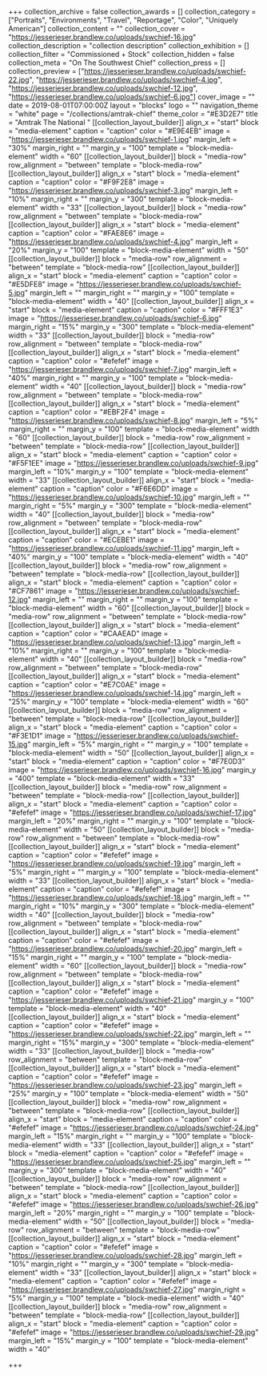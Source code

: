 +++
collection_archive = false
collection_awards = []
collection_category = ["Portraits", "Environments", "Travel", "Reportage", "Color", "Uniquely American"]
collection_content = ""
collection_cover = "https://jesserieser.brandlew.co/uploads/swchief-16.jpg"
collection_description = "collection description"
collection_exhibition = []
collection_filter = "Commissioned + Stock"
collection_hidden = false
collection_meta = "On The Southwest Chief"
collection_press = []
collection_preview = ["https://jesserieser.brandlew.co/uploads/swchief-22.jpg", "https://jesserieser.brandlew.co/uploads/swchief-4.jpg", "https://jesserieser.brandlew.co/uploads/swchief-12.jpg", "https://jesserieser.brandlew.co/uploads/swchief-6.jpg"]
cover_image = ""
date = 2019-08-01T07:00:00Z
layout = "blocks"
logo = ""
navigation_theme = "white"
page = "/collections/amtrak-chief"
theme_color = "#E3D2E7"
title = "Amtrak The National "
[[collection_layout_builder]]
align_x = "start"
block = "media-element"
caption = "caption"
color = "#E9E4EB"
image = "https://jesserieser.brandlew.co/uploads/swchief-1.jpg"
margin_left = "30%"
margin_right = ""
margin_y = "100"
template = "block-media-element"
width = "60"
[[collection_layout_builder]]
block = "media-row"
row_alignment = "between"
template = "block-media-row"
[[collection_layout_builder]]
align_x = "start"
block = "media-element"
caption = "caption"
color = "#F9F2E8"
image = "https://jesserieser.brandlew.co/uploads/swchief-3.jpg"
margin_left = "10%"
margin_right = ""
margin_y = "300"
template = "block-media-element"
width = "33"
[[collection_layout_builder]]
block = "media-row"
row_alignment = "between"
template = "block-media-row"
[[collection_layout_builder]]
align_x = "start"
block = "media-element"
caption = "caption"
color = "#FAE8E6"
image = "https://jesserieser.brandlew.co/uploads/swchief-4.jpg"
margin_left = "20%"
margin_y = "100"
template = "block-media-element"
width = "50"
[[collection_layout_builder]]
block = "media-row"
row_alignment = "between"
template = "block-media-row"
[[collection_layout_builder]]
align_x = "start"
block = "media-element"
caption = "caption"
color = "#E5DFE8"
image = "https://jesserieser.brandlew.co/uploads/swchief-5.jpg"
margin_left = ""
margin_right = ""
margin_y = "100"
template = "block-media-element"
width = "40"
[[collection_layout_builder]]
align_x = "start"
block = "media-element"
caption = "caption"
color = "#FFF1E3"
image = "https://jesserieser.brandlew.co/uploads/swchief-6.jpg"
margin_right = "15%"
margin_y = "300"
template = "block-media-element"
width = "33"
[[collection_layout_builder]]
block = "media-row"
row_alignment = "between"
template = "block-media-row"
[[collection_layout_builder]]
align_x = "start"
block = "media-element"
caption = "caption"
color = "#efefef"
image = "https://jesserieser.brandlew.co/uploads/swchief-7.jpg"
margin_left = "40%"
margin_right = ""
margin_y = "100"
template = "block-media-element"
width = "40"
[[collection_layout_builder]]
block = "media-row"
row_alignment = "between"
template = "block-media-row"
[[collection_layout_builder]]
align_x = "start"
block = "media-element"
caption = "caption"
color = "#EBF2F4"
image = "https://jesserieser.brandlew.co/uploads/swchief-8.jpg"
margin_left = "5%"
margin_right = ""
margin_y = "100"
template = "block-media-element"
width = "60"
[[collection_layout_builder]]
block = "media-row"
row_alignment = "between"
template = "block-media-row"
[[collection_layout_builder]]
align_x = "start"
block = "media-element"
caption = "caption"
color = "#F5F1EE"
image = "https://jesserieser.brandlew.co/uploads/swchief-9.jpg"
margin_left = "10%"
margin_y = "100"
template = "block-media-element"
width = "33"
[[collection_layout_builder]]
align_x = "start"
block = "media-element"
caption = "caption"
color = "#F6E6DD"
image = "https://jesserieser.brandlew.co/uploads/swchief-10.jpg"
margin_left = ""
margin_right = "5%"
margin_y = "300"
template = "block-media-element"
width = "40"
[[collection_layout_builder]]
block = "media-row"
row_alignment = "between"
template = "block-media-row"
[[collection_layout_builder]]
align_x = "start"
block = "media-element"
caption = "caption"
color = "#ECEBE1"
image = "https://jesserieser.brandlew.co/uploads/swchief-11.jpg"
margin_left = "40%"
margin_y = "100"
template = "block-media-element"
width = "40"
[[collection_layout_builder]]
block = "media-row"
row_alignment = "between"
template = "block-media-row"
[[collection_layout_builder]]
align_x = "start"
block = "media-element"
caption = "caption"
color = "#CF7861"
image = "https://jesserieser.brandlew.co/uploads/swchief-12.jpg"
margin_left = ""
margin_right = ""
margin_y = "100"
template = "block-media-element"
width = "60"
[[collection_layout_builder]]
block = "media-row"
row_alignment = "between"
template = "block-media-row"
[[collection_layout_builder]]
align_x = "start"
block = "media-element"
caption = "caption"
color = "#CAAEAD"
image = "https://jesserieser.brandlew.co/uploads/swchief-13.jpg"
margin_left = "10%"
margin_right = ""
margin_y = "100"
template = "block-media-element"
width = "40"
[[collection_layout_builder]]
block = "media-row"
row_alignment = "between"
template = "block-media-row"
[[collection_layout_builder]]
align_x = "start"
block = "media-element"
caption = "caption"
color = "#E7C0AE"
image = "https://jesserieser.brandlew.co/uploads/swchief-14.jpg"
margin_left = "25%"
margin_y = "100"
template = "block-media-element"
width = "60"
[[collection_layout_builder]]
block = "media-row"
row_alignment = "between"
template = "block-media-row"
[[collection_layout_builder]]
align_x = "start"
block = "media-element"
caption = "caption"
color = "#F3E1D1"
image = "https://jesserieser.brandlew.co/uploads/swchief-15.jpg"
margin_left = "5%"
margin_right = ""
margin_y = "100"
template = "block-media-element"
width = "50"
[[collection_layout_builder]]
align_x = "start"
block = "media-element"
caption = "caption"
color = "#F7E0D3"
image = "https://jesserieser.brandlew.co/uploads/swchief-16.jpg"
margin_y = "400"
template = "block-media-element"
width = "33"
[[collection_layout_builder]]
block = "media-row"
row_alignment = "between"
template = "block-media-row"
[[collection_layout_builder]]
align_x = "start"
block = "media-element"
caption = "caption"
color = "#efefef"
image = "https://jesserieser.brandlew.co/uploads/swchief-17.jpg"
margin_left = "20%"
margin_right = ""
margin_y = "100"
template = "block-media-element"
width = "50"
[[collection_layout_builder]]
block = "media-row"
row_alignment = "between"
template = "block-media-row"
[[collection_layout_builder]]
align_x = "start"
block = "media-element"
caption = "caption"
color = "#efefef"
image = "https://jesserieser.brandlew.co/uploads/swchief-19.jpg"
margin_left = "5%"
margin_right = ""
margin_y = "100"
template = "block-media-element"
width = "33"
[[collection_layout_builder]]
align_x = "start"
block = "media-element"
caption = "caption"
color = "#efefef"
image = "https://jesserieser.brandlew.co/uploads/swchief-18.jpg"
margin_left = ""
margin_right = "10%"
margin_y = "300"
template = "block-media-element"
width = "40"
[[collection_layout_builder]]
block = "media-row"
row_alignment = "between"
template = "block-media-row"
[[collection_layout_builder]]
align_x = "start"
block = "media-element"
caption = "caption"
color = "#efefef"
image = "https://jesserieser.brandlew.co/uploads/swchief-20.jpg"
margin_left = "15%"
margin_right = ""
margin_y = "100"
template = "block-media-element"
width = "60"
[[collection_layout_builder]]
block = "media-row"
row_alignment = "between"
template = "block-media-row"
[[collection_layout_builder]]
align_x = "start"
block = "media-element"
caption = "caption"
color = "#efefef"
image = "https://jesserieser.brandlew.co/uploads/swchief-21.jpg"
margin_y = "100"
template = "block-media-element"
width = "40"
[[collection_layout_builder]]
align_x = "start"
block = "media-element"
caption = "caption"
color = "#efefef"
image = "https://jesserieser.brandlew.co/uploads/swchief-22.jpg"
margin_left = ""
margin_right = "15%"
margin_y = "300"
template = "block-media-element"
width = "33"
[[collection_layout_builder]]
block = "media-row"
row_alignment = "between"
template = "block-media-row"
[[collection_layout_builder]]
align_x = "start"
block = "media-element"
caption = "caption"
color = "#efefef"
image = "https://jesserieser.brandlew.co/uploads/swchief-23.jpg"
margin_left = "25%"
margin_y = "100"
template = "block-media-element"
width = "50"
[[collection_layout_builder]]
block = "media-row"
row_alignment = "between"
template = "block-media-row"
[[collection_layout_builder]]
align_x = "start"
block = "media-element"
caption = "caption"
color = "#efefef"
image = "https://jesserieser.brandlew.co/uploads/swchief-24.jpg"
margin_left = "15%"
margin_right = ""
margin_y = "100"
template = "block-media-element"
width = "33"
[[collection_layout_builder]]
align_x = "start"
block = "media-element"
caption = "caption"
color = "#efefef"
image = "https://jesserieser.brandlew.co/uploads/swchief-25.jpg"
margin_left = ""
margin_y = "300"
template = "block-media-element"
width = "40"
[[collection_layout_builder]]
block = "media-row"
row_alignment = "between"
template = "block-media-row"
[[collection_layout_builder]]
align_x = "start"
block = "media-element"
caption = "caption"
color = "#efefef"
image = "https://jesserieser.brandlew.co/uploads/swchief-26.jpg"
margin_left = "20%"
margin_right = ""
margin_y = "100"
template = "block-media-element"
width = "50"
[[collection_layout_builder]]
block = "media-row"
row_alignment = "between"
template = "block-media-row"
[[collection_layout_builder]]
align_x = "start"
block = "media-element"
caption = "caption"
color = "#efefef"
image = "https://jesserieser.brandlew.co/uploads/swchief-28.jpg"
margin_left = "10%"
margin_right = ""
margin_y = "300"
template = "block-media-element"
width = "33"
[[collection_layout_builder]]
align_x = "start"
block = "media-element"
caption = "caption"
color = "#efefef"
image = "https://jesserieser.brandlew.co/uploads/swchief-27.jpg"
margin_right = "5%"
margin_y = "100"
template = "block-media-element"
width = "40"
[[collection_layout_builder]]
block = "media-row"
row_alignment = "between"
template = "block-media-row"
[[collection_layout_builder]]
align_x = "start"
block = "media-element"
caption = "caption"
color = "#efefef"
image = "https://jesserieser.brandlew.co/uploads/swchief-29.jpg"
margin_left = "15%"
margin_y = "100"
template = "block-media-element"
width = "40"

+++
